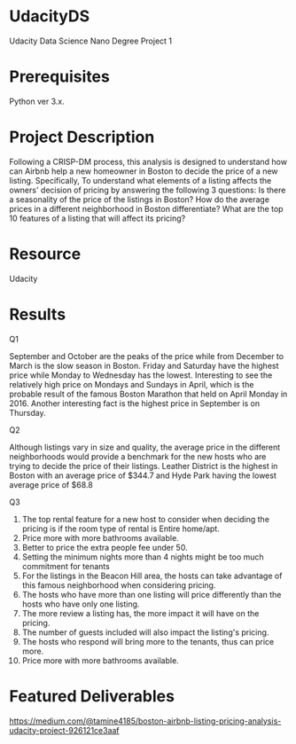 # UdacityDS

Udacity Data Science Nano Degree Project 1

# Prerequisites
Python ver 3.x.

# Project Description
Following a CRISP-DM process, this analysis is designed to understand how can Airbnb help a new homeowner in Boston to decide the price of a new listing. Specifically, To understand what elements of a listing affects the owners' decision of pricing by answering the following 3 questions:
Is there a seasonality of the price of the listings in Boston?
How do the average prices in a different neighborhood in Boston differentiate?
What are the top 10 features of a listing that will affect its pricing?

# Resource 
Udacity 
 
# Results
Q1

September and October are the peaks of the price while from December to March is the slow season in Boston. Friday and Saturday have the highest price while Monday to Wednesday has the lowest. Interesting to see the relatively high price on Mondays and Sundays in April, which is the probable result of the famous Boston Marathon that held on April Monday in 2016. Another interesting fact is the highest price in September is on Thursday.

Q2

Although listings vary in size and quality, the average price in the different neighborhoods would provide a benchmark for the new hosts who are trying to decide the price of their listings. Leather District is the highest in Boston with an average price of $344.7 and Hyde Park having the lowest average price of $68.8

Q3
1. The top rental feature for a new host to consider when deciding the pricing is if the room type of rental is Entire home/apt.
2. Price more with more bathrooms available.
3. Better to price the extra people fee under 50.
4. Setting the minimum nights more than 4 nights might be too much commitment for tenants
5. For the listings in the Beacon Hill area, the hosts can take advantage of this famous neighborhood when considering pricing. 
6. The hosts who have more than one listing will price differently than the hosts who have only one listing.
7. The more review a listing has, the more impact it will have on the pricing.
8. The number of guests included will also impact the listing's pricing.
9. The hosts who respond will bring more to the tenants, thus can price more.
10. Price more with more bathrooms available.

# Featured Deliverables
https://medium.com/@tamine4185/boston-airbnb-listing-pricing-analysis-udacity-project-926121ce3aaf
